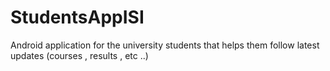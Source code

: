 # StudentsAppISI
Android application for the university students that helps them follow latest updates (courses , results , etc ..)
